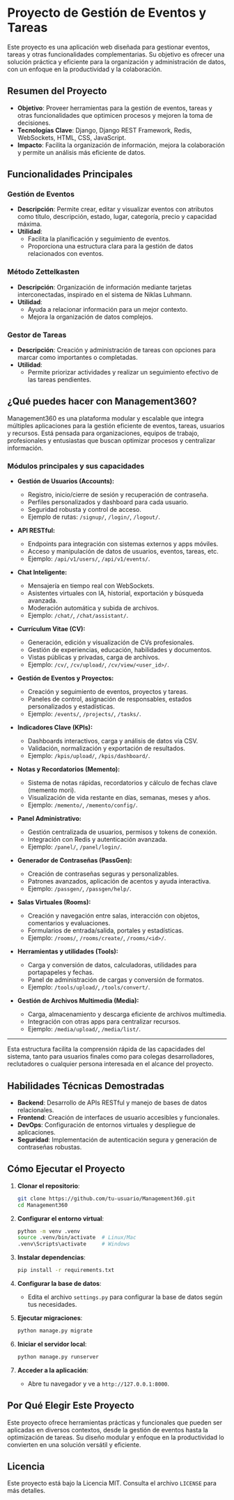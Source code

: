 # Proyecto de Gestión de Eventos y Tareas

Este proyecto es una aplicación web diseñada para gestionar eventos, tareas y otras funcionalidades complementarias. Su objetivo es ofrecer una solución práctica y eficiente para la organización y administración de datos, con un enfoque en la productividad y la colaboración.

## Resumen del Proyecto

- **Objetivo**: Proveer herramientas para la gestión de eventos, tareas y otras funcionalidades que optimicen procesos y mejoren la toma de decisiones.
- **Tecnologías Clave**: Django, Django REST Framework, Redis, WebSockets, HTML, CSS, JavaScript.
- **Impacto**: Facilita la organización de información, mejora la colaboración y permite un análisis más eficiente de datos.

## Funcionalidades Principales

### Gestión de Eventos
- **Descripción**: Permite crear, editar y visualizar eventos con atributos como título, descripción, estado, lugar, categoría, precio y capacidad máxima.
- **Utilidad**:
  - Facilita la planificación y seguimiento de eventos.
  - Proporciona una estructura clara para la gestión de datos relacionados con eventos.

### Método Zettelkasten
- **Descripción**: Organización de información mediante tarjetas interconectadas, inspirado en el sistema de Niklas Luhmann.
- **Utilidad**:
  - Ayuda a relacionar información para un mejor contexto.
  - Mejora la organización de datos complejos.

### Gestor de Tareas
- **Descripción**: Creación y administración de tareas con opciones para marcar como importantes o completadas.
- **Utilidad**:
  - Permite priorizar actividades y realizar un seguimiento efectivo de las tareas pendientes.


## ¿Qué puedes hacer con Management360?

Management360 es una plataforma modular y escalable que integra múltiples aplicaciones para la gestión eficiente de eventos, tareas, usuarios y recursos. Está pensada para organizaciones, equipos de trabajo, profesionales y entusiastas que buscan optimizar procesos y centralizar información.

### Módulos principales y sus capacidades

- **Gestión de Usuarios (Accounts):**
   - Registro, inicio/cierre de sesión y recuperación de contraseña.
   - Perfiles personalizados y dashboard para cada usuario.
   - Seguridad robusta y control de acceso.
   - Ejemplo de rutas: `/signup/`, `/login/`, `/logout/`.

- **API RESTful:**
   - Endpoints para integración con sistemas externos y apps móviles.
   - Acceso y manipulación de datos de usuarios, eventos, tareas, etc.
   - Ejemplo: `/api/v1/users/`, `/api/v1/events/`.

- **Chat Inteligente:**
   - Mensajería en tiempo real con WebSockets.
   - Asistentes virtuales con IA, historial, exportación y búsqueda avanzada.
   - Moderación automática y subida de archivos.
   - Ejemplo: `/chat/`, `/chat/assistant/`.

- **Currículum Vitae (CV):**
   - Generación, edición y visualización de CVs profesionales.
   - Gestión de experiencias, educación, habilidades y documentos.
   - Vistas públicas y privadas, carga de archivos.
   - Ejemplo: `/cv/`, `/cv/upload/`, `/cv/view/<user_id>/`.

- **Gestión de Eventos y Proyectos:**
   - Creación y seguimiento de eventos, proyectos y tareas.
   - Paneles de control, asignación de responsables, estados personalizados y estadísticas.
   - Ejemplo: `/events/`, `/projects/`, `/tasks/`.

- **Indicadores Clave (KPIs):**
   - Dashboards interactivos, carga y análisis de datos vía CSV.
   - Validación, normalización y exportación de resultados.
   - Ejemplo: `/kpis/upload/`, `/kpis/dashboard/`.

- **Notas y Recordatorios (Memento):**
   - Sistema de notas rápidas, recordatorios y cálculo de fechas clave (memento mori).
   - Visualización de vida restante en días, semanas, meses y años.
   - Ejemplo: `/memento/`, `/memento/config/`.

- **Panel Administrativo:**
   - Gestión centralizada de usuarios, permisos y tokens de conexión.
   - Integración con Redis y autenticación avanzada.
   - Ejemplo: `/panel/`, `/panel/login/`.

- **Generador de Contraseñas (PassGen):**
   - Creación de contraseñas seguras y personalizables.
   - Patrones avanzados, aplicación de acentos y ayuda interactiva.
   - Ejemplo: `/passgen/`, `/passgen/help/`.

- **Salas Virtuales (Rooms):**
   - Creación y navegación entre salas, interacción con objetos, comentarios y evaluaciones.
   - Formularios de entrada/salida, portales y estadísticas.
   - Ejemplo: `/rooms/`, `/rooms/create/`, `/rooms/<id>/`.

- **Herramientas y utilidades (Tools):**
   - Carga y conversión de datos, calculadoras, utilidades para portapapeles y fechas.
   - Panel de administración de cargas y conversión de formatos.
   - Ejemplo: `/tools/upload/`, `/tools/convert/`.

- **Gestión de Archivos Multimedia (Media):**
   - Carga, almacenamiento y descarga eficiente de archivos multimedia.
   - Integración con otras apps para centralizar recursos.
   - Ejemplo: `/media/upload/`, `/media/list/`.

---

Esta estructura facilita la comprensión rápida de las capacidades del sistema, tanto para usuarios finales como para colegas desarrolladores, reclutadores o cualquier persona interesada en el alcance del proyecto.

## Habilidades Técnicas Demostradas
- **Backend**: Desarrollo de APIs RESTful y manejo de bases de datos relacionales.
- **Frontend**: Creación de interfaces de usuario accesibles y funcionales.
- **DevOps**: Configuración de entornos virtuales y despliegue de aplicaciones.
- **Seguridad**: Implementación de autenticación segura y generación de contraseñas robustas.

## Cómo Ejecutar el Proyecto

1. **Clonar el repositorio**:
   ```bash
   git clone https://github.com/tu-usuario/Management360.git
   cd Management360
   ```

2. **Configurar el entorno virtual**:
   ```bash
   python -m venv .venv
   source .venv/bin/activate  # Linux/Mac
   .venv\Scripts\activate     # Windows
   ```

3. **Instalar dependencias**:
   ```bash
   pip install -r requirements.txt
   ```

4. **Configurar la base de datos**:
   - Edita el archivo `settings.py` para configurar la base de datos según tus necesidades.

5. **Ejecutar migraciones**:
   ```bash
   python manage.py migrate
   ```

6. **Iniciar el servidor local**:
   ```bash
   python manage.py runserver
   ```

7. **Acceder a la aplicación**:
   - Abre tu navegador y ve a `http://127.0.0.1:8000`.

## Por Qué Elegir Este Proyecto
Este proyecto ofrece herramientas prácticas y funcionales que pueden ser aplicadas en diversos contextos, desde la gestión de eventos hasta la optimización de tareas. Su diseño modular y enfoque en la productividad lo convierten en una solución versátil y eficiente.

## Licencia
Este proyecto está bajo la Licencia MIT. Consulta el archivo `LICENSE` para más detalles.
